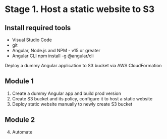 # Stage 1. Host a static website to S3

## Install required tools
- Visual Studio Code
- git
- Angular, Node.js and NPM - v15 or greater
- Angular CLI
    npm install -g @angular/cli


Deploy a dummy Angular application to S3 bucket via AWS CloudFormation

## Module 1
1. Create a dummy Angular app and build prod version
2. Create S3 bucket and its policy, configure it to host a static website 
3. Deploy static website manually to newly create S3 bucket

## Module 2
4. Automate 